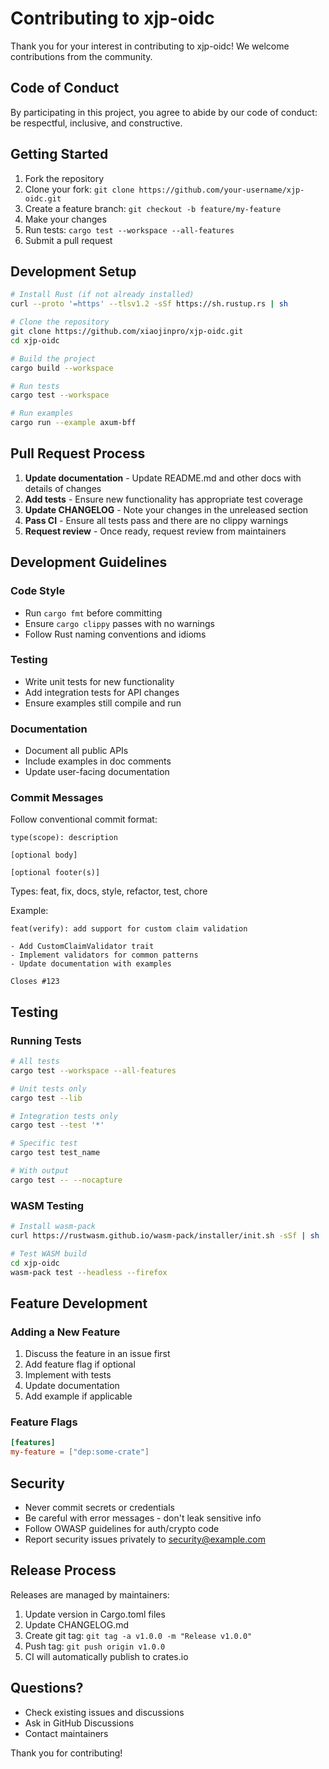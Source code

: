 # Contributing to xjp-oidc

Thank you for your interest in contributing to xjp-oidc! We welcome contributions from the community.

## Code of Conduct

By participating in this project, you agree to abide by our code of conduct: be respectful, inclusive, and constructive.

## Getting Started

1. Fork the repository
2. Clone your fork: `git clone https://github.com/your-username/xjp-oidc.git`
3. Create a feature branch: `git checkout -b feature/my-feature`
4. Make your changes
5. Run tests: `cargo test --workspace --all-features`
6. Submit a pull request

## Development Setup

```bash
# Install Rust (if not already installed)
curl --proto '=https' --tlsv1.2 -sSf https://sh.rustup.rs | sh

# Clone the repository
git clone https://github.com/xiaojinpro/xjp-oidc.git
cd xjp-oidc

# Build the project
cargo build --workspace

# Run tests
cargo test --workspace

# Run examples
cargo run --example axum-bff
```

## Pull Request Process

1. **Update documentation** - Update README.md and other docs with details of changes
2. **Add tests** - Ensure new functionality has appropriate test coverage
3. **Update CHANGELOG** - Note your changes in the unreleased section
4. **Pass CI** - Ensure all tests pass and there are no clippy warnings
5. **Request review** - Once ready, request review from maintainers

## Development Guidelines

### Code Style

- Run `cargo fmt` before committing
- Ensure `cargo clippy` passes with no warnings
- Follow Rust naming conventions and idioms

### Testing

- Write unit tests for new functionality
- Add integration tests for API changes
- Ensure examples still compile and run

### Documentation

- Document all public APIs
- Include examples in doc comments
- Update user-facing documentation

### Commit Messages

Follow conventional commit format:

```
type(scope): description

[optional body]

[optional footer(s)]
```

Types: feat, fix, docs, style, refactor, test, chore

Example:
```
feat(verify): add support for custom claim validation

- Add CustomClaimValidator trait
- Implement validators for common patterns
- Update documentation with examples

Closes #123
```

## Testing

### Running Tests

```bash
# All tests
cargo test --workspace --all-features

# Unit tests only
cargo test --lib

# Integration tests only
cargo test --test '*'

# Specific test
cargo test test_name

# With output
cargo test -- --nocapture
```

### WASM Testing

```bash
# Install wasm-pack
curl https://rustwasm.github.io/wasm-pack/installer/init.sh -sSf | sh

# Test WASM build
cd xjp-oidc
wasm-pack test --headless --firefox
```

## Feature Development

### Adding a New Feature

1. Discuss the feature in an issue first
2. Add feature flag if optional
3. Implement with tests
4. Update documentation
5. Add example if applicable

### Feature Flags

```toml
[features]
my-feature = ["dep:some-crate"]
```

## Security

- Never commit secrets or credentials
- Be careful with error messages - don't leak sensitive info
- Follow OWASP guidelines for auth/crypto code
- Report security issues privately to security@example.com

## Release Process

Releases are managed by maintainers:

1. Update version in Cargo.toml files
2. Update CHANGELOG.md
3. Create git tag: `git tag -a v1.0.0 -m "Release v1.0.0"`
4. Push tag: `git push origin v1.0.0`
5. CI will automatically publish to crates.io

## Questions?

- Check existing issues and discussions
- Ask in GitHub Discussions
- Contact maintainers

Thank you for contributing!